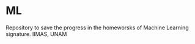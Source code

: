 # ML
 
Repository to save the progress in the homeworsks of Machine Learning signature.
IIMAS, UNAM 
